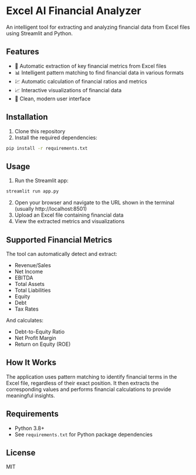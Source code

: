 # Excel AI Financial Analyzer

An intelligent tool for extracting and analyzing financial data from Excel files using Streamlit and Python.

## Features

- 🚀 Automatic extraction of key financial metrics from Excel files
- 📊 Intelligent pattern matching to find financial data in various formats
- 💹 Automatic calculation of financial ratios and metrics
- 📈 Interactive visualizations of financial data
- 🎨 Clean, modern user interface

## Installation

1. Clone this repository
2. Install the required dependencies:

```bash
pip install -r requirements.txt
```

## Usage

1. Run the Streamlit app:

```bash
streamlit run app.py
```

2. Open your browser and navigate to the URL shown in the terminal (usually http://localhost:8501)
3. Upload an Excel file containing financial data
4. View the extracted metrics and visualizations

## Supported Financial Metrics

The tool can automatically detect and extract:

- Revenue/Sales
- Net Income
- EBITDA
- Total Assets
- Total Liabilities
- Equity
- Debt
- Tax Rates

And calculates:
- Debt-to-Equity Ratio
- Net Profit Margin
- Return on Equity (ROE)

## How It Works

The application uses pattern matching to identify financial terms in the Excel file, regardless of their exact position. It then extracts the corresponding values and performs financial calculations to provide meaningful insights.

## Requirements

- Python 3.8+
- See `requirements.txt` for Python package dependencies

## License

MIT
